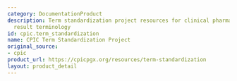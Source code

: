 ```yaml
---
category: DocumentationProduct
description: Term standardization project resources for clinical pharmacogenetic test
  result terminology
id: cpic.term_standardization
name: CPIC Term Standardization Project
original_source:
- cpic
product_url: https://cpicpgx.org/resources/term-standardization
layout: product_detail
---
```


